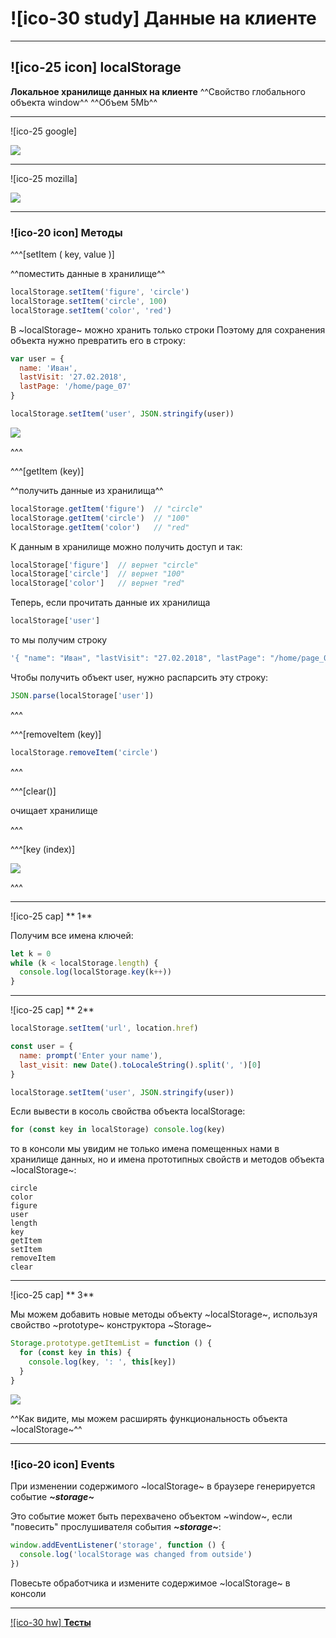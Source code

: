 # ![ico-30 study] Данные на клиенте

_______________________________________

## ![ico-25 icon] localStorage

**Локальное хранилище данных на клиенте**
^^Свойство глобального объекта window^^
^^Объем 5Mb^^

___________________________________

![ico-25 google]

![](https://lh3.googleusercontent.com/PiqN6DSsKBOXC4M6ziRLdGzKX97HdnP071HwE5J-ooSgqOLK5MXqn118vTcPS-pSpeCqVvDtu-XNYyDrEhFwC5PDpaeBXuQi9o1t63CdNE4KJPTpmpTsuV5u_mbRUDBmsBDzRwYAQSKfTjY)

________________________________

![ico-25 mozilla]

![](https://lh4.googleusercontent.com/iugMdt41GkC9IgOugs_E9vAkMsTGwx_WDI1jm_SHqMmllPKRPOD59Jgvt5Viff0vo_eV8_kRNXDfoWMDQrgUqV0CSr-2Gh1w9RybES4oEh6VUz3TBNNx7n5iVmow7zZHjpgDOXi44O-fw0A)

____________________________

### ![ico-20 icon] Методы

^^^[setItem ( key, value )]

^^поместить данные в хранилище^^

~~~js
localStorage.setItem('figure', 'circle')
localStorage.setItem('circle', 100)
localStorage.setItem('color', 'red')
~~~

В ~localStorage~ можно хранить только строки
Поэтому для сохранения объекта нужно превратить его в строку:

~~~js
var user = {
  name: 'Иван',
  lastVisit: '27.02.2018',
  lastPage: '/home/page_07'
}

localStorage.setItem('user', JSON.stringify(user))
~~~
![](https://lh6.googleusercontent.com/C5_6UMa6lCRV-0uIPrpFc2EnrRJbpl4GE3TJmu1F5IjBbKVqu7IFK_OhWBnvIzRPX5bCblGaIqRDKlNNG_2r_4J2yriXO0jPcS_MWUHcEQwj8AJ8bziGqU1Kowl4MhQsMnBd3T2jUkwXmhE)

^^^

^^^[getItem (key)]

^^получить данные из хранилища^^

~~~js
localStorage.getItem('figure')  // "circle"
localStorage.getItem('circle')  // "100"
localStorage.getItem('color')   // "red"
~~~

К данным в хранилище можно получить доступ и так:

~~~js
localStorage['figure']  // вернет "circle"
localStorage['circle']  // вернет "100"
localStorage['color']   // вернет "red"
~~~

Теперь, если прочитать данные их хранилища

~~~js
localStorage['user']
~~~

то мы получим строку

~~~js
'{ "name": "Иван", "lastVisit": "27.02.2018", "lastPage": "/home/page_07" }'
~~~

Чтобы получить объект user, нужно распарсить эту строку:

~~~js
JSON.parse(localStorage['user'])
~~~

^^^

^^^[removeItem (key)]

~~~js
localStorage.removeItem('circle')
~~~

^^^

^^^[clear()]

очищает хранилище

^^^


^^^[key (index)]

![](https://lh4.googleusercontent.com/HIMDL3cti50OFewe729t9aiJogCWrtQzMJklRwdtJqCgswUei2jrvEK0Q23qW3wzerPgfsKlIgHooc75MBUisfhn8OhlxAvQTDI_x3DPxJSJQMgkn-V_G6L7XW9cFrDwllsj7uhP99tFNRo)

^^^

___________________________

![ico-25 cap] ** 1**

Получим все имена ключей:

~~~js
let k = 0
while (k < localStorage.length) {
  console.log(localStorage.key(k++))
}
~~~

_______________________

![ico-25 cap] ** 2**

~~~js
localStorage.setItem('url', location.href)

const user = {
  name: prompt('Enter your name'),
  last_visit: new Date().toLocaleString().split(', ')[0]
}

localStorage.setItem('user', JSON.stringify(user))
~~~

Если вывести в косоль свойства объекта localStorage:

~~~js
for (const key in localStorage) console.log(key)
~~~

то в консоли мы увидим не только имена помещенных нами в хранилище данных, но и имена прототипных свойств и методов объекта ~localStorage~:

~~~console
circle
color
figure
user
length
key
getItem
setItem
removeItem
clear
~~~

______________________

![ico-25 cap] ** 3**

Мы можем добавить новые методы объекту ~localStorage~, используя свойство ~prototype~ конструктора ~Storage~

~~~js
Storage.prototype.getItemList = function () {
  for (const key in this) {
    console.log(key, ': ', this[key])
  }
}
~~~

![](https://lh4.googleusercontent.com/7xyx1vvwXZw0F1hQx7dR3HUca227YXbz5ScaTplal2XqZxsVeGT_OIb-JQomW5Ao0ZVqQSeQvdeUBShrPB4_yRioGo_0MnYiu9GU7WiXvd-2-VyiO4Z-IcFhrogdPtz7JM10SQbKg_OU7gA)

^^Как видите, мы можем расширять функциональность объекта ~localStorage~^^

_____________________

### ![ico-20 icon]  Events

При изменении содержимого ~localStorage~ в браузере генерируется событие  **_~storage~_**

Это событие может быть перехвачено объектом ~window~, если "повесить" прослушивателя события **_~storage~_**:

~~~js
window.addEventListener('storage', function () {  
  console.log('localStorage was changed from outside')
})
~~~

Повесьте обработчика и измените содержимое ~localStorage~ в консоли

___________________________________

[![ico-30 hw] **Тесты**](https://garevna.github.io/js-quiz/#localStorage)
